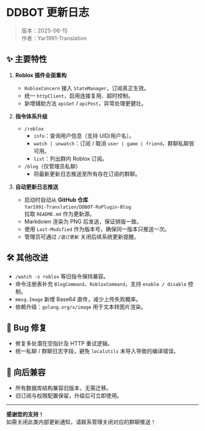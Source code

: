 # DDBOT 更新日志  
> 版本：2025-06-15  
> 作者：Yar1991-Translation

## ✨ 主要特性
1. **Roblox 插件全面重构**  
   - `RobloxConcern` 接入 `StateManager`，订阅真正生效。  
   - 统一 `httpClient`，启用连接复用、超时控制。  
   - 新增辅助方法 `apiGet` / `apiPost`，异常处理更健壮。  

2. **指令体系升级**  
   - `/roblox`  
     - `info`：查询用户信息（支持 UID/用户名）。  
     - `watch | unwatch`：订阅 / 取消 `user | game | friend`，群聊私聊皆可用。  
     - `list`：列出群内 Roblox 订阅。  
   - `/blog`（仅管理员私聊）  
     - 将最新更新日志推送至所有存在订阅的群聊。  

3. **自动更新日志推送**  
   - 启动时自动从 **GitHub 仓库**  
     `Yar1991-Translation/DDBOT-RoPlugin-Blog`  
     拉取 `README.md` 作为更新源。  
   - Markdown 渲染为 PNG 后发送，保证排版一致。  
   - 使用 `Last-Modified` 作为版本号，确保同一版本只推送一次。  
   - 管理员可通过 `/退订更新` 关闭后续系统更新提醒。

## 🛠 其他改进
- `/watch -s roblox` 等旧指令保持兼容。  
- 命令注册表补充 `BlogCommand`、`RobloxCommand`，支持 `enable / disable` 控制。  
- `mmsg.Image` 新增 Base64 直传，减少上传失败概率。  
- 依赖升级：`golang.org/x/image` 用于文本转图片渲染。  

## 🐛 Bug 修复
- 修复多处潜在空指针及 HTTP 重试逻辑。  
- 统一私聊 / 群聊日志字段，避免 `localutils` 未导入导致的编译错误。  

## 🔧 向后兼容
- 所有数据库结构兼容旧版本，无需迁移。  
- 旧订阅与权限配置保留，升级后可立即使用。  

---

**感谢您的支持！**  
如需关闭此类内部更新通知，请联系管理关闭对应的群聊推送！